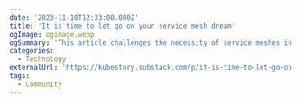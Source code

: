 ```yaml
---
date: '2023-11-10T12:33:00.000Z'
title: 'It is time to let go on your service mesh dream'
ogImage: ogimage.webp
ogSummary: 'This article challenges the necessity of service meshes in Kubernetes, noting their complexity and suggesting simpler alternatives like Cilium for networking needs'
categories:
  - Technology
externalUrl: 'https://kubestory.substack.com/p/it-is-time-to-let-go-on-your-service'
tags:
  - Community
---
```

